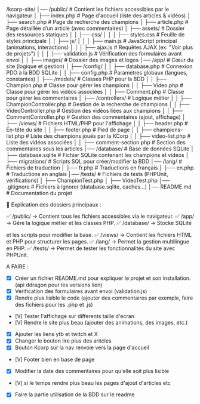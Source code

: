 /kcorp-site/
│── /public/                   # Contient les fichiers accessibles par le navigateur
│   ├── index.php              # Page d'accueil (liste des articles & vidéos)
│   ├── search.php             # Page de recherche des champions
│   ├── article.php            # Page détaillée d’un article (avec commentaires)
│   ├── assets/                # Dossier des ressources statiques
│   │   ├── css/
│   │   │   ├── styles.css      # Feuille de styles principale
│   │   ├── js/
│   │   │   ├── main.js         # JavaScript principal (animations, interactions)
│   │   │   ├── ajax.js         # Requêtes AJAX (ex: "Voir plus de projets")
│   │   │   ├── validation.js   # Vérification des formulaires avant envoi
│   │   ├── images/             # Dossier des images et logos
│── /app/                      # Cœur du site (logique et gestion)
│   ├── /config/
│   │   ├── database.php        # Connexion PDO à la BDD SQLite
│   │   ├── config.php          # Paramètres globaux (langues, constantes)
│   ├── /models/                # Classes PHP pour la BDD
│   │   ├── Champion.php        # Classe pour gérer les champions
│   │   ├── Video.php           # Classe pour gérer les vidéos associées
│   │   ├── Comment.php         # Classe pour gérer les commentaires
│   ├── /controllers/           # Logique métier
│   │   ├── ChampionController.php  # Gestion de la recherche de champions
│   │   ├── VideoController.php     # Gestion des vidéos liées aux champions
│   │   ├── CommentController.php   # Gestion des commentaires (ajout, affichage)
│   ├── /views/                 # Fichiers HTML/PHP pour l'affichage
│   │   ├── header.php           # En-tête du site
│   │   ├── footer.php           # Pied de page
│   │   ├── champions-list.php   # Liste des champions joués par la KCorp
│   │   ├── video-list.php       # Liste des vidéos associées
│   │   ├── comment-section.php  # Section des commentaires sous les articles
│── /database/                   # Base de données SQLite
│   ├── database.sqlite          # Fichier SQLite contenant les champions et vidéos
│   ├── migrations/              # Scripts SQL pour créer/modifier la BDD
│── /lang/                       # Fichiers de traduction
│   ├── fr.php                   # Traductions en français
│   ├── en.php                   # Traductions en anglais
│── /tests/                      # Fichiers de tests (PHPUnit, vérifications)
│   ├── ChampionTest.php
│   ├── VideoTest.php
│── .gitignore                    # Fichiers à ignorer (database.sqlite, caches…)
│── README.md                     # Documentation du projet

📌 Explication des dossiers principaux :

✅ /public/ → Contient tous les fichiers accessibles via le navigateur.
✅ /app/ → Gère la logique métier et les classes PHP.
✅ /database/ → Stocke SQLite

et les scripts pour modifier la base.
✅ /views/ → Contient les fichiers HTML et PHP pour structurer les pages.
✅ /lang/ → Permet la gestion multilingue en PHP.
✅ /tests/ → Permet de tester les fonctionnalités du site avec PHPUnit.


A FAIRE : 
- [X] Créer un fichier README.md pour expliquer le projet et son installation. (api ddragon pour les versions lien)
- [X] Verification des formulaires avant envoi (validation.js)
- [X] Rendre plus lisible le code (ajouter des commentaires par exemple, faire des fichiers pour les .php et .js)
- [V] Tester l'affichage sur differents taille d'ecran
- [V] Rendre le site plus beau (ajouter des animations, des images, etc.)
- [X] Ajouter les liens ytb et twitch et X
- [X] Changer le bouton lire plus des aritcles
- [X] Bouton Kcorp sur la nav renvoie vers la page d'accueil
- [V] Footer bien en base de page
- [X] Modifier la date des commentaires pour qu'elle soit plus lisible
- [V] si le temps rendre plus beau les pages d'ajout d'articles etc
- [X] Faire la partie utilisation de la BDD sur le readme